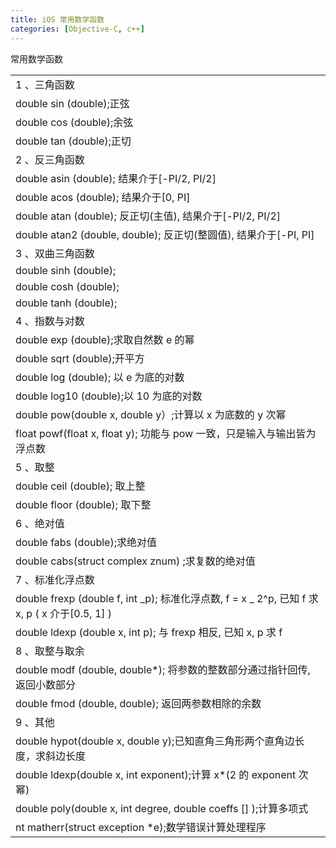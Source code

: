 ```yaml
---
title: iOS 常用数学函数
categories: [Objective-C, c++]
---
```


常用数学函数

|                                                                                               |
| :-------------------------------------------------------------------------------------------- |
| 1 、三角函数                                                                                  |
| double sin (double);正弦                                                                      |
| double cos (double);余弦                                                                      |
| double tan (double);正切                                                                      |
| 2 、反三角函数                                                                                |
| double asin (double); 结果介于[-PI/2, PI/2]                                                   |
| double acos (double); 结果介于[0, PI]                                                         |
| double atan (double); 反正切(主值), 结果介于[-PI/2, PI/2]                                     |
| double atan2 (double, double); 反正切(整圆值), 结果介于[-PI, PI]                              |
| 3 、双曲三角函数                                                                              |
| double sinh (double);                                                                         |
| double cosh (double);                                                                         |
| double tanh (double);                                                                         |
| 4 、指数与对数                                                                                |
| double exp (double);求取自然数 e 的幂                                                         |
| double sqrt (double);开平方                                                                   |
| double log (double); 以 e 为底的对数                                                          |
| double log10 (double);以 10 为底的对数                                                        |
| double pow(double x, double y）;计算以 x 为底数的 y 次幂                                      |
| float powf(float x, float y); 功能与 pow 一致，只是输入与输出皆为浮点数                       |
| 5 、取整                                                                                      |
| double ceil (double); 取上整                                                                  |
| double floor (double); 取下整                                                                 |
| 6 、绝对值                                                                                    |
| double fabs (double);求绝对值                                                                 |
| double cabs(struct complex znum) ;求复数的绝对值                                              |
| 7 、标准化浮点数                                                                              |
| double frexp (double f, int _p); 标准化浮点数, f = x _ 2^p, 已知 f 求 x, p ( x 介于[0.5, 1] ) |
| double ldexp (double x, int p); 与 frexp 相反, 已知 x, p 求 f                                 |
| 8 、取整与取余                                                                                |
| double modf (double, double\*); 将参数的整数部分通过指针回传, 返回小数部分                    |
| double fmod (double, double); 返回两参数相除的余数                                            |
| 9 、其他                                                                                      |
| double hypot(double x, double y);已知直角三角形两个直角边长度，求斜边长度                     |
| double ldexp(double x, int exponent);计算 x\*(2 的 exponent 次幂)                             |
| double poly(double x, int degree, double coeffs [] );计算多项式                               |
| nt matherr(struct exception \*e);数学错误计算处理程序                                         |
